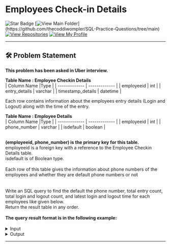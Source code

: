 # Employees Check-in Details
![Star Badge](https://img.shields.io/static/v1?label=%F0%9F%8C%9F&message=If%20Useful&style=style=flat&color=BC4E99)
[![View Main Folder](https://img.shields.io/badge/View-Main_Folder-971901?)](https://github.com/thecoddiwompler/SQL-Practice-Questions/tree/main)
[![View Repositories](https://img.shields.io/badge/View-My_Repositories-blue?logo=GitHub)](https://github.com/thecoddiwompler?tab=repositories)
[![View My Profile](https://img.shields.io/badge/View-My_Profile-green?logo=GitHub)](https://github.com/thecoddiwompler)

---

## 🛠️ Problem Statement

<b> This problem has been asked in Uber interview. </b>

  <b>Table Name : Employee Checkin Details</b>
</br>
|  Column Name  |Type |
| ------------- | ------------- |
| employeeid  | int  |
| entry_details | varchar |
| timestamp_details  | datetime  |

Each row contains information about the employees entry details (Login and Logout) along with the time of the entry.
<br/>

  <b>Table Name : Employee Details</b>
</br>
|  Column Name  |Type |
| ------------- | ------------- |
| employeeid  | int  |
| phone_number | varchar |
| isdefault  | boolean  |


</br>
<b> (employeeid, phone_number) is the primary key for this table.</b> <br/>
employeeid is a foreign key with a reference to the Employee Checkin Details table. <br/>
isdefault is of Boolean type.<br/>
</br>
Each row of this table gives the information about phone numbers of the employees and whether they are default phone numbers or not </br>
</br>
</br>
Write an SQL query to find the default the phone number, total entry count, total login and logout count, and latest login and logout time for each employees like given below.
</br>
Return the result table in any order.
</br>
</br>
<b>The query result format is in the following example:  </b>
</br>
</br>

 <details>
<summary>
Input
</summary>

<b>Table Name : Employee Checkin Details</b>

| employeeid | entry_details | timestamp_details      |
|------------|---------------|------------------------|
| 1000       | login         | 2023-06-16 01:00:15.34 |
| 1000       | login         | 2023-06-16 02:00:15.34 |
| 1000       | login         | 2023-06-16 03:00:15.34 |
| 1000       | logout        | 2023-06-16 12:00:15.34 |
| 1001       | login         | 2023-06-16 01:00:15.34 |
| 1001       | login         | 2023-06-16 02:00:15.34 |
| 1001       | login         | 2023-06-16 03:00:15.34 |
| 1001       | logout        | 2023-06-16 12:00:15.34 |

<br/>

<b>Table Name : Employee Details</b>
</br>

| employeeid | phone_number | isdefault |
|------------|--------------|-----------|
| 1001       | 9999         | false     |
| 1001       | 1111         | false     |
| 1001       | 2222         | true      |
| 1003       | 3333         | false     |

</details>

<details>
<summary>
Output
</summary>

| employeeid | employee_default_phone_number | total_entry | total_login | latest_login          | total_logout | latest_logout         |
|------------|------------------------------|-------------|-------------|-----------------------|--------------|-----------------------|
| 1000       |                              | 4           | 3           | 2023-06-16 03:00:15.34| 1            | 2023-06-16 12:00:15.34|
| 1001       | 2222                         | 4           | 3           | 2023-06-16 03:00:15.34| 1            | 2023-06-16 12:00:15.34|

</details>

---

